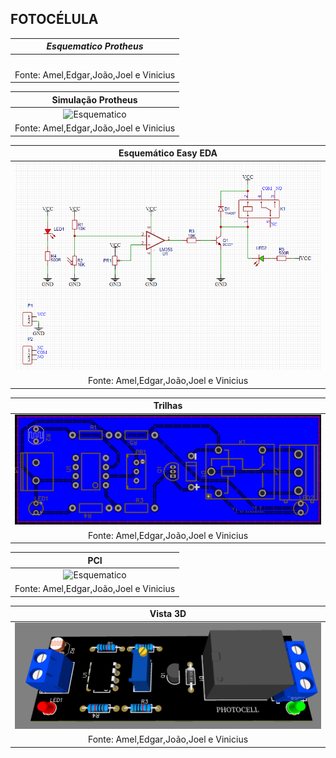 ## FOTOCÉLULA

|*Esquematico Protheus*|
|:---------:|
|![]() |
|Fonte: Amel,Edgar,João,Joel e Vinicius| 

|Simulação Protheus|
|:---------:|
|![Esquematico]()|
|Fonte: Amel,Edgar,João,Joel e Vinicius|

|Esquemático Easy EDA|
|:---------:|
|![Esquemático](https://github.com/Jhony2006/Fotocelula/blob/main/EsquematicoFTCL.png) |
|Fonte: Amel,Edgar,João,Joel e Vinicius| 

|Trilhas|
|:---------:|
|![](https://github.com/Jhony2006/Fotocelula/blob/main/TrilhasFTCL.png) |
|Fonte: Amel,Edgar,João,Joel e Vinicius| 

|PCI|
|:---------:|
|![Esquematico]() |
|Fonte: Amel,Edgar,João,Joel e Vinicius| 

|Vista 3D|
|:---------:|
|![](https://github.com/Jhony2006/Fotocelula/blob/main/3DFTCL.png) |
|Fonte: Amel,Edgar,João,Joel e Vinicius| 

